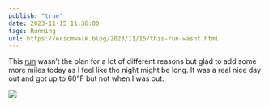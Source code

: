 ```yaml
---
publish: "true"
date: 2023-11-15 11:36:00
tags: Running
url: https://ericmwalk.blog/2023/11/15/this-run-wasnt.html
---
```


This [run](https://strava.com/activities/10224025667) wasn’t the plan for a lot of different reasons but glad to add some more miles today as I feel like the night might be long. It was a real nice day out and got up to 60°F but not when I was out.


![](https://ericmwalk.blog/uploads/2023/555596a1-1a1f-42e3-9ee4-e6cafc2a13ed.jpg)